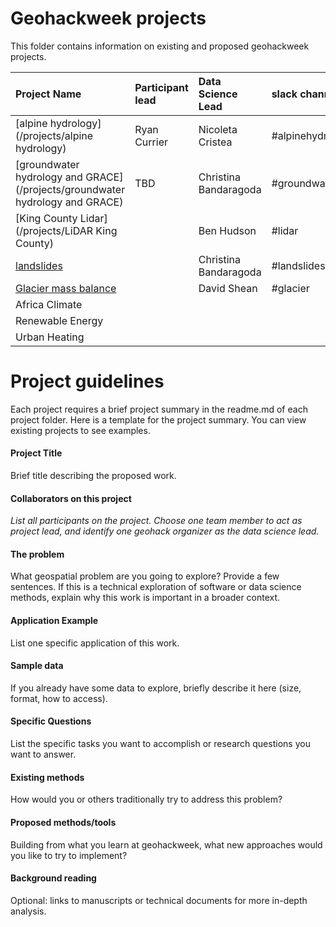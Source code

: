# Geohackweek projects

This folder contains information on existing and proposed geohackweek projects. 

| Project Name| Participant lead | Data Science Lead | slack channel |
|:------|:-----------|:-------------|:--------------|
| [alpine hydrology](/projects/alpine hydrology) | Ryan Currier  | Nicoleta Cristea | #alpinehydrology  |
| [groundwater hydrology and GRACE](/projects/groundwater hydrology and GRACE) | TBD | Christina Bandaragoda | #groundwater | 
| [King County Lidar](/projects/LiDAR King County) |   | Ben Hudson | #lidar |
| [landslides](/projects/landslides)  | | Christina Bandaragoda | #landslides |
| [Glacier mass balance](/projects/glaciers) |  | David Shean | #glacier |
| Africa Climate | | | |   
| Renewable Energy | | | |
| Urban Heating | |  |  |


# Project guidelines

Each project requires a brief project summary in the readme.md of each project folder. Here is a template for the project summary. You can view existing projects to see examples.

#### Project Title

Brief title describing the proposed work.

#### Collaborators on this project

_List all participants on the project. Choose one team member to act as project lead, and identify one geohack organizer as the data science lead._

#### The problem

What geospatial problem are you going to explore? Provide a few sentences. If this is a technical exploration of software or data science methods, explain why this work is important in a broader context.

#### Application Example

List one specific application of this work.

#### Sample data   

If you already have some data to explore, briefly describe it here (size, format, how to access).

#### Specific Questions 

List the specific tasks you want to accomplish or research questions you want to answer.

#### Existing methods

How would you or others traditionally try to address this problem?

#### Proposed methods/tools

Building from what you learn at geohackweek, what new approaches would you like to try to implement?

#### Background reading

Optional: links to manuscripts or technical documents for more in-depth analysis.

 

